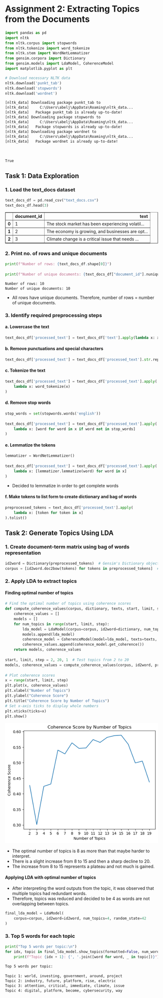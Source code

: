 # Assignment 2: Extracting Topics from the Documents


```python
import pandas as pd
import nltk
from nltk.corpus import stopwords
from nltk.tokenize import word_tokenize
from nltk.stem import WordNetLemmatizer
from gensim.corpora import Dictionary
from gensim.models import LdaModel, CoherenceModel
import matplotlib.pyplot as plt
```


```python
# Download necessary NLTK data
nltk.download('punkt_tab')
nltk.download('stopwords')
nltk.download('wordnet')
```

    [nltk_data] Downloading package punkt_tab to
    [nltk_data]     C:\Users\abelj\AppData\Roaming\nltk_data...
    [nltk_data]   Package punkt_tab is already up-to-date!
    [nltk_data] Downloading package stopwords to
    [nltk_data]     C:\Users\abelj\AppData\Roaming\nltk_data...
    [nltk_data]   Package stopwords is already up-to-date!
    [nltk_data] Downloading package wordnet to
    [nltk_data]     C:\Users\abelj\AppData\Roaming\nltk_data...
    [nltk_data]   Package wordnet is already up-to-date!



    True



## Task 1: Data Exploration

### 1. Load the text_docs dataset


```python
text_docs_df = pd.read_csv("text_docs.csv")
text_docs_df.head(3)
```




<div>
<table border="1" class="dataframe">
  <thead>
    <tr style="text-align: right;">
      <th></th>
      <th>document_id</th>
      <th>text</th>
    </tr>
  </thead>
  <tbody>
    <tr>
      <th>0</th>
      <td>1</td>
      <td>The stock market has been experiencing volatil...</td>
    </tr>
    <tr>
      <th>1</th>
      <td>2</td>
      <td>The economy is growing, and businesses are opt...</td>
    </tr>
    <tr>
      <th>2</th>
      <td>3</td>
      <td>Climate change is a critical issue that needs ...</td>
    </tr>
  </tbody>
</table>
</div>



### 2. Print no. of rows and unique documents


```python
print(f"Number of rows: {text_docs_df.shape[0]}")

print(f"Number of unique documents: {text_docs_df["document_id"].nunique()}")
```

    Number of rows: 10
    Number of unique documents: 10
    

- All rows have unique documents. Therefore, number of rows = number of unique documents.

### 3. Identify required preprocessing steps

#### a. Lowercase the text


```python
text_docs_df['processed_text'] = text_docs_df['text'].apply(lambda x: x.lower())
```

#### b. Remove punctuations and special characters


```python
text_docs_df['processed_text'] = text_docs_df['processed_text'].str.replace(r'[^\w\s]', '', regex=True)
```

#### c. Tokenize the text


```python
text_docs_df['processed_text'] = text_docs_df['processed_text'].apply(
    lambda x: word_tokenize(x)
)
```

#### d. Remove stop words


```python
stop_words = set(stopwords.words('english'))

text_docs_df['processed_text'] = text_docs_df['processed_text'].apply(
    lambda x: [word for word in x if word not in stop_words]
)
```

#### e. Lemmatize the tokens


```python
lemmatizer = WordNetLemmatizer()

text_docs_df['processed_text'] = text_docs_df['processed_text'].apply(
    lambda x: [lemmatizer.lemmatize(word) for word in x]
)
```

- Decided to lemmatize in order to get complete words

#### f. Make tokens to list form to create dictionary and bag of words


```python
preprocessed_tokens = text_docs_df['processed_text'].apply(
    lambda x: [token for token in x]
).tolist()
```

## Task 2: Generate Topics Using LDA

### 1. Create document-term matrix using bag of words representation


```python
id2word = Dictionary(preprocessed_tokens)  # Gensim's Dictionary object
corpus = [id2word.doc2bow(tokens) for tokens in preprocessed_tokens]  # Document-term matrix in BoW format
```

### 2. Apply LDA to extract topics

#### Finding optimal number of topics


```python
# Find the optimal number of topics using coherence scores
def compute_coherence_values(corpus, dictionary, texts, start, limit, step):
    coherence_values = []
    models = []
    for num_topics in range(start, limit, step):
        lda_model = LdaModel(corpus=corpus, id2word=dictionary, num_topics=num_topics, random_state=42)
        models.append(lda_model)
        coherence_model = CoherenceModel(model=lda_model, texts=texts, dictionary=dictionary, coherence='c_v')
        coherence_values.append(coherence_model.get_coherence())
    return models, coherence_values

start, limit, step = 2, 20, 1  # Test topics from 2 to 20
models, coherence_values = compute_coherence_values(corpus, id2word, preprocessed_tokens, start, limit, step)

# Plot coherence scores
x = range(start, limit, step)
plt.plot(x, coherence_values)
plt.xlabel("Number of Topics")
plt.ylabel("Coherence Score")
plt.title("Coherence Score by Number of Topics")
# Set x-axis ticks to display whole numbers
plt.xticks(ticks=x)
plt.show()
```


    
![png](README_Resources/output_28_0.png)
    


- The optimal number of topics is 8 as more than that maybe harder to interpret.
- There is a slight increase from 8 to 15 and then a sharp decline to 20.
- The increase from 8 to 15 represents a plateau and not much is gained.

#### Applying LDA with optimal number of topics

- After interpreting the word outputs from the topic, it was observed that multiple topics had redundant words.
- Therefore, topics was reduced and decided to be 4 as words are not overlapping between topics.


```python
final_lda_model = LdaModel(
    corpus=corpus, id2word=id2word, num_topics=4, random_state=42
)
```

### 3. Top 5 words for each topic


```python
print("Top 5 words per topic:\n")
for idx, topic in final_lda_model.show_topics(formatted=False, num_words=5):
    print(f"Topic {idx + 1}: {', '.join([word for word, _ in topic])}")
```

    Top 5 words per topic:
    
    Topic 1: world, investing, government, around, project
    Topic 2: industry, future, platform, rise, electric
    Topic 3: attention, critical, immediate, climate, issue
    Topic 4: digital, platform, become, cybersecurity, way
    
